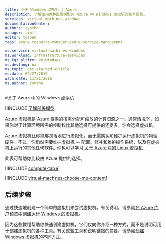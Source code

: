 ```yaml
---
title: 关于 Windows 虚拟机 | Azure
description: 了解使用两种部署模型的 Azure 中 Windows 虚拟机的基本信息。
services: virtual-machines-windows
documentationCenter: ''
authors: cynthn
manager: timlt
editor: tysonn
tags: azure-resource-manager,azure-service-management

ms.service: virtual-machines-windows
ms.workload: infrastructure-services
ms.tgt_pltfrm: vm-windows
ms.devlang: na
ms.topic: get-started-article
ms.date: 09/27/2016
wacn.date: 11/21/2016
ms.author: cynthn
---
```


#关于 Azure 中的 Windows 虚拟机 

[!INCLUDE [了解部署模型](../../includes/learn-about-deployment-models-both-include.md)]

Azure 虚拟机是 Azure 提供的按需分配可缩放的计算资源之一。通常情况下，如果你对于计算环境所需的控制权比其他选择可提供的还要多，你会选择虚拟机。

Azure 虚拟机让你能够灵活地进行虚拟化，而无需购买和维护运行虚拟机的物理硬件。不过，你仍然需要维护虚拟机 — 配置、修补和维护操作系统，以及在虚拟机上运行的其他任何软件。你也可以学习 [关于 Azure 中的 Linux 虚拟机](./virtual-machines-linux-azure-overview.md).

此表可帮助你比较由 Azure 提供的选择。

[!INCLUDE [compute-table](../../includes/compute-options-table.md)]

[!INCLUDE [virtual-machines-choose-me-content](../../includes/virtual-machines-choose-me-content.md)]

## 后续步骤

通过快速地创建一个简单的虚拟机来尝试虚拟机。有关说明，请参阅[在 Azure 门户预览中创建运行 Windows 的虚拟机](./virtual-machines-windows-hero-tutorial.md)。

因为这些教程帮助你快速创建虚拟机，它们仅向你介绍一种方式，而不是说明可用于创建虚拟机的各种工具。有关这些工具和说明链接的摘要，请参阅[创建 Windows 虚拟机的不同方式](./virtual-machines-windows-creation-choices.md)。

<!---HONumber=Mooncake_1207_2015-->
